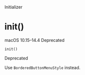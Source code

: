 Initializer

# init()

macOS 10.15–14.4  Deprecated

    
    
    init()

Deprecated

Use `BorderedButtonMenuStyle` instead.

